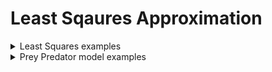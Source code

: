# Least Sqaures Approximation

<details >
<summary>Least Squares examples</summary>
![First function](LeastSquares/1.png)  
![Second function](LeastSquares/2.png)  
![Third function](LeastSquares/3.png)  
![Fourth function](LeastSquares/4.png)

</details>

<details >
<summary>Prey Predator model examples</summary>
![First function](LeastSquares/1.png)  
![Second function](LeastSquares/2.png)  
![Third function](LeastSquares/3.png)  
![Fourth function](LeastSquares/4.png)

</details>





